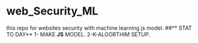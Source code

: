 # web_Security_ML
this repo for websites security with machine learning js  model.
##** STAT TO DAY**
1- MAKE **JS** MODEL.
2-K-ALGORTHIM SETUP.

